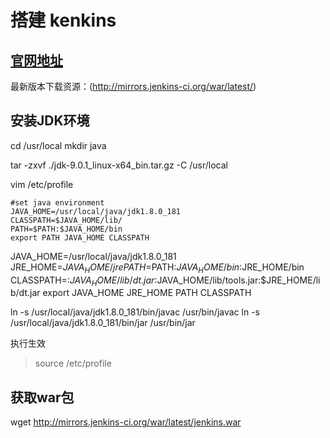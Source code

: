 # 搭建 kenkins

## [官网地址](https://jenkins.io/)

最新版本下载资源：(http://mirrors.jenkins-ci.org/war/latest/)

## 安装JDK环境
cd /usr/local
mkdir java



tar -zxvf ./jdk-9.0.1_linux-x64_bin.tar.gz -C /usr/local

vim /etc/profile
```
#set java environment
JAVA_HOME=/usr/local/java/jdk1.8.0_181
CLASSPATH=$JAVA_HOME/lib/
PATH=$PATH:$JAVA_HOME/bin
export PATH JAVA_HOME CLASSPATH
```
JAVA_HOME=/usr/local/java/jdk1.8.0_181
JRE_HOME=$JAVA_HOME/jre
PATH=$PATH:$JAVA_HOME/bin:$JRE_HOME/bin
CLASSPATH=:$JAVA_HOME/lib/dt.jar:$JAVA_HOME/lib/tools.jar:$JRE_HOME/lib/dt.jar
export JAVA_HOME JRE_HOME PATH CLASSPATH



ln -s /usr/local/java/jdk1.8.0_181/bin/javac /usr/bin/javac 
ln -s /usr/local/java/jdk1.8.0_181/bin/jar /usr/bin/jar


执行生效
>source /etc/profile 

## 获取war包
wget http://mirrors.jenkins-ci.org/war/latest/jenkins.war
